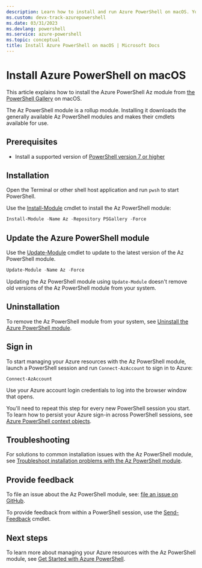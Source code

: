 ```yaml
---
description: Learn how to install and run Azure PowerShell on macOS. You can install Azure PowerShell on macOS with one command.
ms.custom: devx-track-azurepowershell
ms.date: 03/31/2023
ms.devlang: powershell
ms.service: azure-powershell
ms.topic: conceptual
title: Install Azure PowerShell on macOS | Microsoft Docs
---
```


# Install Azure PowerShell on macOS

This article explains how to install the Azure PowerShell Az module from
[the PowerShell Gallery][01] on macOS.

The Az PowerShell module is a rollup module. Installing it downloads the generally available Az
PowerShell modules and makes their cmdlets available for use.

## Prerequisites

- Install a supported version of [PowerShell version 7 or higher][02]

## Installation

Open the Terminal or other shell host application and run `pwsh` to start PowerShell.

Use the [Install-Module][03] cmdlet to install the Az PowerShell module:

```powershell
Install-Module -Name Az -Repository PSGallery -Force
```

## Update the Azure PowerShell module

Use the [Update-Module][04] cmdlet to update to the
latest version of the Az PowerShell module.

```powershell
Update-Module -Name Az -Force
```

Updating the Az PowerShell module using `Update-Module` doesn't remove old versions of the Az
PowerShell module from your system.

## Uninstallation

To remove the Az PowerShell module from your system, see
[Uninstall the Azure PowerShell module][05].

## Sign in

To start managing your Azure resources with the Az PowerShell module, launch a PowerShell session
and run `Connect-AzAccount` to sign in to Azure:

```azurepowershell
Connect-AzAccount
```

Use your Azure account login credentials to log into the browser window that opens.

You'll need to repeat this step for every new PowerShell session you start. To learn how to persist
your Azure sign-in across PowerShell sessions, see [Azure PowerShell context objects][06].

## Troubleshooting

For solutions to common installation issues with the Az PowerShell module, see
[Troubleshoot installation problems with the Az PowerShell module][07].

## Provide feedback

To file an issue about the Az PowerShell module, see: [file an issue on GitHub][08].

To provide feedback from within a PowerShell session, use the [Send-Feedback][09] cmdlet.

## Next steps

To learn more about managing your Azure resources with the Az PowerShell module, see
[Get Started with Azure PowerShell][10].

<!-- link references -->
[01]: /powershell/gallery/overview
[02]: /powershell/scripting/install/installing-powershell-on-macos
[03]: /powershell/module/powershellget/install-module
[04]: /powershell/module/powershellget/update-module
[05]: uninstall-az-ps.md
[06]: /powershell/azure/context-persistence
[07]: troubleshooting.md#installation
[08]: https://github.com/Azure/azure-powershell/issues
[09]: /powershell/module/az.accounts/send-feedback
[10]: get-started-azureps.md
